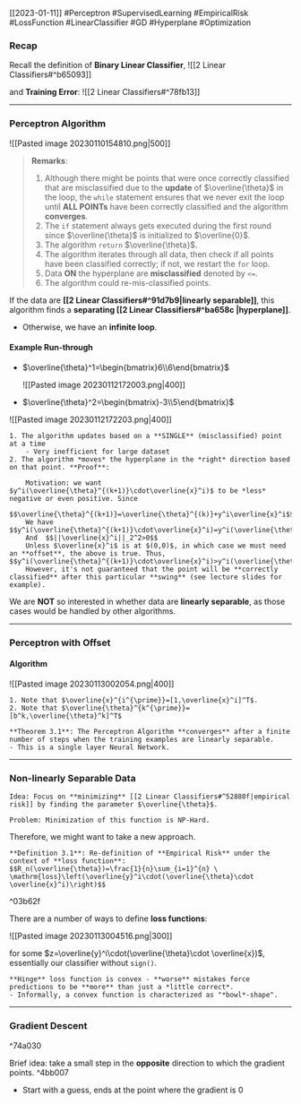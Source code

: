 [[2023-01-11]] #Perceptron #SupervisedLearning #EmpiricalRisk #LossFunction #LinearClassifier #GD #Hyperplane #Optimization 

### Recap
Recall the definition of **Binary Linear Classifier**, 
![[2 Linear Classifiers#^b65093]]

and **Training Error**:
![[2 Linear Classifiers#^78fb13]]

---

### Perceptron Algorithm

![[Pasted image 20230110154810.png|500]]

> **Remarks**:
> 1. Although there might be points that were once correctly classified that are misclassified due to the **update** of $\overline{\theta}$ in the loop, the `while` statement ensures that we never exit the loop until **ALL POINTs** have been correctly classified and the algorithm **converges**.
> 2. The `if` statement always gets executed during the first round since $\overline{\theta}$ is initialized to $\overline{0}$.
> 3. The algorithm `return` $\overline{\theta}$.
> 4. The algorithm iterates through all data, then check if all points have been classified correctly; if not, we restart the `for` loop.
> 5. Data **ON** the hyperplane are **misclassified** denoted by `<=`.
> 6. The algorithm could re-mis-classified points.

If the data are **[[2 Linear Classifiers#^91d7b9|linearly separable]]**, this algorithm finds a **separating [[2 Linear Classifiers#^ba658c |hyperplane]]**.
- Otherwise, we have an **infinite loop**.

#### Example Run-through
- $\overline{\theta}^1=\begin{bmatrix}6\\6\end{bmatrix}$

	![[Pasted image 20230112172003.png|400]]

- $\overline{\theta}^2=\begin{bmatrix}-3\\5\end{bmatrix}$

![[Pasted image 20230112172203.png|400]]


```ad-note
1. The algorithm updates based on a **SINGLE** (misclassified) point at a time
	- Very inefficient for large dataset
2. The algorithm *moves* the hyperplane in the *right* direction based on that point. **Proof**:

	Motivation: we want $y^i(\overline{\theta}^{(k+1)}\cdot\overline{x}^i)$ to be *less* negative or even positive. Since
 		$$\overline{\theta}^{(k+1)}=\overline{\theta}^{(k)}+y^i\overline{x}^i$$
 	We have $$y^i(\overline{\theta}^{(k+1)}\cdot\overline{x}^i)=y^i(\overline{\theta}^{(k)}\cdot\overline{x}^i)+||\overline{x}^i||_2^2$$
 	And  $$||\overline{x}^i||_2^2>0$$
 	Unless $\overline{x}^i$ is at $(0,0)$, in which case we must need an **offset**, the above is true. Thus, $$y^i(\overline{\theta}^{(k+1)}\cdot\overline{x}^i)>y^i(\overline{\theta}^{(k)}\cdot\overline{x}^i)$$
 	However, it's not guaranteed that the point will be **correctly classified** after this particular **swing** (see lecture slides for example).
```

We are **NOT** so interested in whether data are **linearly separable**, as those cases would be handled by other algorithms.

---

### Perceptron with Offset

#### Algorithm

![[Pasted image 20230113002054.png|400]]

```ad-note
1. Note that $\overline{x}^{i^{\prime}}=[1,\overline{x}^i]^T$.
2. Note that $\overline{\theta}^{k^{\prime}}=[b^k,\overline{\theta}^k]^T$
```

```ad-important
**Theorem 3.1**: The Perceptron Algorithm **converges** after a finite number of steps when the training examples are linearly separable.
- This is a single layer Neural Network.
```

---

### Non-linearly Separable Data

```ad-question
Idea: Focus on **minimizing** [[2 Linear Classifiers#^52880f|empirical risk]] by finding the parameter $\overline{\theta}$.

Problem: Minimization of this function is NP-Hard.
```

Therefore, we might want to take a new approach.

```ad-info
**Definition 3.1**: Re-definition of **Empirical Risk** under the context of **loss function**:
$$R_n(\overline{\theta})=\frac{1}{n}\sum_{i=1}^{n} \ \mathrm{loss}\left(\overline{y}^i\cdot(\overline{\theta}\cdot \overline{x}^i)\right)$$
```

^03b62f

There are a number of ways to define **loss functions**:

![[Pasted image 20230113004516.png|300]]

for some $z=\overline{y}^i\cdot(\overline{\theta}\cdot \overline{x})$, essentially our classifier without `sign()`.

```ad-note
**Hinge** loss function is convex - **worse** mistakes force predictions to be **more** than just a *little correct*.
- Informally, a convex function is characterized as "*bowl*-shape".
```

---

### Gradient Descent

^74a030

Brief idea: take a small step in the **opposite** direction to which the gradient points. ^4bb007
- Start with a guess, ends at the point where the gradient is 0

